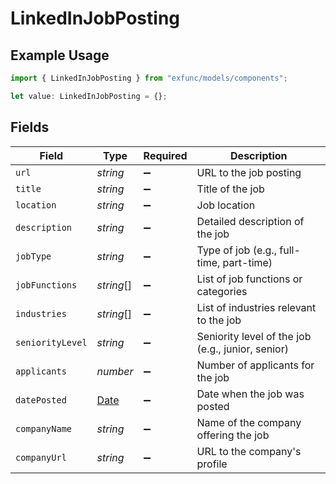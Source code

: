 # LinkedInJobPosting

## Example Usage

```typescript
import { LinkedInJobPosting } from "exfunc/models/components";

let value: LinkedInJobPosting = {};
```

## Fields

| Field                                                                                         | Type                                                                                          | Required                                                                                      | Description                                                                                   |
| --------------------------------------------------------------------------------------------- | --------------------------------------------------------------------------------------------- | --------------------------------------------------------------------------------------------- | --------------------------------------------------------------------------------------------- |
| `url`                                                                                         | *string*                                                                                      | :heavy_minus_sign:                                                                            | URL to the job posting                                                                        |
| `title`                                                                                       | *string*                                                                                      | :heavy_minus_sign:                                                                            | Title of the job                                                                              |
| `location`                                                                                    | *string*                                                                                      | :heavy_minus_sign:                                                                            | Job location                                                                                  |
| `description`                                                                                 | *string*                                                                                      | :heavy_minus_sign:                                                                            | Detailed description of the job                                                               |
| `jobType`                                                                                     | *string*                                                                                      | :heavy_minus_sign:                                                                            | Type of job (e.g., full-time, part-time)                                                      |
| `jobFunctions`                                                                                | *string*[]                                                                                    | :heavy_minus_sign:                                                                            | List of job functions or categories                                                           |
| `industries`                                                                                  | *string*[]                                                                                    | :heavy_minus_sign:                                                                            | List of industries relevant to the job                                                        |
| `seniorityLevel`                                                                              | *string*                                                                                      | :heavy_minus_sign:                                                                            | Seniority level of the job (e.g., junior, senior)                                             |
| `applicants`                                                                                  | *number*                                                                                      | :heavy_minus_sign:                                                                            | Number of applicants for the job                                                              |
| `datePosted`                                                                                  | [Date](https://developer.mozilla.org/en-US/docs/Web/JavaScript/Reference/Global_Objects/Date) | :heavy_minus_sign:                                                                            | Date when the job was posted                                                                  |
| `companyName`                                                                                 | *string*                                                                                      | :heavy_minus_sign:                                                                            | Name of the company offering the job                                                          |
| `companyUrl`                                                                                  | *string*                                                                                      | :heavy_minus_sign:                                                                            | URL to the company's profile                                                                  |